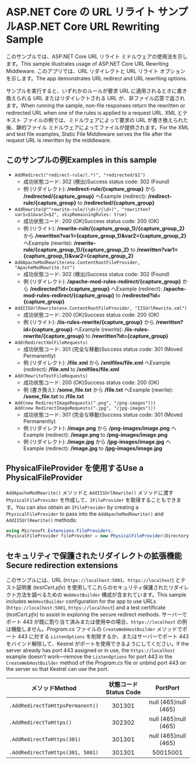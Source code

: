 # <a name="aspnet-core-url-rewriting-sample"></a><span data-ttu-id="20293-101">ASP.NET Core の URL リライト サンプル</span><span class="sxs-lookup"><span data-stu-id="20293-101">ASP.NET Core URL Rewriting Sample</span></span>

<span data-ttu-id="20293-102">このサンプルでは、ASP.NET Core URL リライト ミドルウェアの使用法を示します。</span><span class="sxs-lookup"><span data-stu-id="20293-102">This sample illustrates usage of ASP.NET Core URL Rewriting Middleware.</span></span> <span data-ttu-id="20293-103">このアプリでは、URL リダイレクトと URL リライト オプションを示します。</span><span class="sxs-lookup"><span data-stu-id="20293-103">The app demonstrates URL redirect and URL rewriting options.</span></span>

<span data-ttu-id="20293-104">サンプルを実行すると、いずれかのルールが要求 URL に適用されるときに書き換えられる URL またはリダイレクトされる URL が、非ファイル応答で返されます。</span><span class="sxs-lookup"><span data-stu-id="20293-104">When running the sample, non-file responses return the rewritten or redirected URL when one of the rules is applied to a request URL.</span></span> <span data-ttu-id="20293-105">XML とテキスト ファイルの例では、ミドルウェアによって要求の URL が書き換えられた後、静的ファイル ミドルウェアによってファイルが提供されます。</span><span class="sxs-lookup"><span data-stu-id="20293-105">For the XML and text file examples, Static File Middleware serves the file after the request URL is rewritten by the middleware.</span></span>

## <a name="examples-in-this-sample"></a><span data-ttu-id="20293-106">このサンプルの例</span><span class="sxs-lookup"><span data-stu-id="20293-106">Examples in this sample</span></span>

* `AddRedirect("redirect-rule/(.*)", "redirected/$1")`
  - <span data-ttu-id="20293-107">成功状態コード: 302 (検出)</span><span class="sxs-lookup"><span data-stu-id="20293-107">Success status code: 302 (Found)</span></span>
  - <span data-ttu-id="20293-108">例 (リダイレクト): **/redirect-rule/{capture_group}** から **/redirected/{capture_group}** へ</span><span class="sxs-lookup"><span data-stu-id="20293-108">Example (redirect): **/redirect-rule/{capture_group}** to **/redirected/{capture_group}**</span></span>
* `AddRewrite(@"^rewrite-rule/(\d+)/(\d+)", "rewritten?var1=$1&var2=$2", skipRemainingRules: true)`
  - <span data-ttu-id="20293-109">成功状態コード: 200 (OK)</span><span class="sxs-lookup"><span data-stu-id="20293-109">Success status code: 200 (OK)</span></span>
  - <span data-ttu-id="20293-110">例 (リライト): **/rewrite-rule/{capture_group_1}/{capture_group_2}** から **/rewritten?var1={capture_group_1}&var2={capture_group_2}** へ</span><span class="sxs-lookup"><span data-stu-id="20293-110">Example (rewrite): **/rewrite-rule/{capture_group_1}/{capture_group_2}** to **/rewritten?var1={capture_group_1}&var2={capture_group_2}**</span></span>
* `AddApacheModRewrite(env.ContentRootFileProvider, "ApacheModRewrite.txt")`
  - <span data-ttu-id="20293-111">成功状態コード: 302 (検出)</span><span class="sxs-lookup"><span data-stu-id="20293-111">Success status code: 302 (Found)</span></span>
  - <span data-ttu-id="20293-112">例 (リダイレクト): **/apache-mod-rules-redirect/{capture_group}** から **/redirected?id={capture_group}** へ</span><span class="sxs-lookup"><span data-stu-id="20293-112">Example (redirect): **/apache-mod-rules-redirect/{capture_group}** to **/redirected?id={capture_group}**</span></span>
* `AddIISUrlRewrite(env.ContentRootFileProvider, "IISUrlRewrite.xml")`
  - <span data-ttu-id="20293-113">成功状態コード: 200 (OK)</span><span class="sxs-lookup"><span data-stu-id="20293-113">Success status code: 200 (OK)</span></span>
  - <span data-ttu-id="20293-114">例 (リライト): **/iis-rules-rewrite/{capture_group}** から **/rewritten?id={capture_group}** へ</span><span class="sxs-lookup"><span data-stu-id="20293-114">Example (rewrite): **/iis-rules-rewrite/{capture_group}** to **/rewritten?id={capture_group}**</span></span>
* `Add(RedirectXmlFileRequests)`
  - <span data-ttu-id="20293-115">成功状態コード: 301 (完全な移動)</span><span class="sxs-lookup"><span data-stu-id="20293-115">Success status code: 301 (Moved Permanently)</span></span>
  - <span data-ttu-id="20293-116">例 (リダイレクト): **/file.xml** から **/xmlfiles/file.xml** へ</span><span class="sxs-lookup"><span data-stu-id="20293-116">Example (redirect): **/file.xml** to **/xmlfiles/file.xml**</span></span>
* `Add(RewriteTextFileRequests)`
  - <span data-ttu-id="20293-117">成功状態コード: 200 (OK)</span><span class="sxs-lookup"><span data-stu-id="20293-117">Success status code: 200 (OK)</span></span>
  - <span data-ttu-id="20293-118">例 (書き換え): **/some_file.txt** から **/file.txt** へ</span><span class="sxs-lookup"><span data-stu-id="20293-118">Example (rewrite): **/some_file.txt** to **/file.txt**</span></span>
* `Add(new RedirectImageRequests(".png", "/png-images")))`<br>`Add(new RedirectImageRequests(".jpg", "/jpg-images")))`
  - <span data-ttu-id="20293-119">成功状態コード: 301 (完全な移動)</span><span class="sxs-lookup"><span data-stu-id="20293-119">Success status code: 301 (Moved Permanently)</span></span>
  - <span data-ttu-id="20293-120">例 (リダイレクト): **/image.png** から **/png-images/image.png** へ</span><span class="sxs-lookup"><span data-stu-id="20293-120">Example (redirect): **/image.png** to **/png-images/image.png**</span></span>
  - <span data-ttu-id="20293-121">例 (リダイレクト): **/image.jpg** から **/jpg-images/image.jpg** へ</span><span class="sxs-lookup"><span data-stu-id="20293-121">Example (redirect): **/image.jpg** to **/jpg-images/image.jpg**</span></span>

## <a name="use-a-physicalfileprovider"></a><span data-ttu-id="20293-122">PhysicalFileProvider を使用する</span><span class="sxs-lookup"><span data-stu-id="20293-122">Use a PhysicalFileProvider</span></span>

<span data-ttu-id="20293-123">`AddApacheModRewrite()` メソッドと `AddIISUrlRewrite()` メソッドに渡す `PhysicalFileProvider` を作成して、`IFileProvider` を取得することもできます。</span><span class="sxs-lookup"><span data-stu-id="20293-123">You can also obtain an `IFileProvider` by creating a `PhysicalFileProvider` to pass into the `AddApacheModRewrite()` and `AddIISUrlRewrite()` methods:</span></span>

```csharp
using Microsoft.Extensions.FileProviders;
PhysicalFileProvider fileProvider = new PhysicalFileProvider(Directory.GetCurrentDirectory());
```

## <a name="secure-redirection-extensions"></a><span data-ttu-id="20293-124">セキュリティで保護されたリダイレクトの拡張機能</span><span class="sxs-lookup"><span data-stu-id="20293-124">Secure redirection extensions</span></span>

<span data-ttu-id="20293-125">このサンプルには、URL (`https://localhost:5001`、`https://localhost`) とテスト証明書 (*testCert.pfx*) を使用してこれらのセキュリティ保護されたリダイレクト方法を調べるための `WebHostBuilder` 構成が含まれています。</span><span class="sxs-lookup"><span data-stu-id="20293-125">This sample includes `WebHostBuilder` configuration for the app to use URLs (`https://localhost:5001`, `https://localhost`) and a test certificate (*testCert.pfx*) to assist in exploring the secure redirect methods.</span></span> <span data-ttu-id="20293-126">サーバーでポート 443 が既に割り当て済みまたは使用中の場合、`https://localhost` の例は機能しません。*Program.cs* ファイルの `CreateWebHostBuilder` メソッドでポート 443 に対する `ListenOptions` を削除するか、またはサーバーでポート 443 をバインド解除して、Kestrel がポートを使用できるようにしてください。</span><span class="sxs-lookup"><span data-stu-id="20293-126">If the server already has port 443 assigned or in use, the `https://localhost` example doesn't work&mdash;remove the `ListenOptions` for port 443 in the `CreateWebHostBuilder` method of the *Program.cs* file or unbind port 443 on the server so that Kestrel can use the port.</span></span>

| <span data-ttu-id="20293-127">メソッド</span><span class="sxs-lookup"><span data-stu-id="20293-127">Method</span></span>                           | <span data-ttu-id="20293-128">状態コード</span><span class="sxs-lookup"><span data-stu-id="20293-128">Status Code</span></span> |    <span data-ttu-id="20293-129">Port</span><span class="sxs-lookup"><span data-stu-id="20293-129">Port</span></span>    |
| -------------------------------- | :---------: | :--------: |
| `.AddRedirectToHttpsPermanent()` |     <span data-ttu-id="20293-130">301</span><span class="sxs-lookup"><span data-stu-id="20293-130">301</span></span>     | <span data-ttu-id="20293-131">null (465)</span><span class="sxs-lookup"><span data-stu-id="20293-131">null (465)</span></span> |
| `.AddRedirectToHttps()`          |     <span data-ttu-id="20293-132">302</span><span class="sxs-lookup"><span data-stu-id="20293-132">302</span></span>     | <span data-ttu-id="20293-133">null (465)</span><span class="sxs-lookup"><span data-stu-id="20293-133">null (465)</span></span> |
| `.AddRedirectToHttps(301)`       |     <span data-ttu-id="20293-134">301</span><span class="sxs-lookup"><span data-stu-id="20293-134">301</span></span>     | <span data-ttu-id="20293-135">null (465)</span><span class="sxs-lookup"><span data-stu-id="20293-135">null (465)</span></span> |
| `.AddRedirectToHttps(301, 5001)` |     <span data-ttu-id="20293-136">301</span><span class="sxs-lookup"><span data-stu-id="20293-136">301</span></span>     |    <span data-ttu-id="20293-137">5001</span><span class="sxs-lookup"><span data-stu-id="20293-137">5001</span></span>    |
